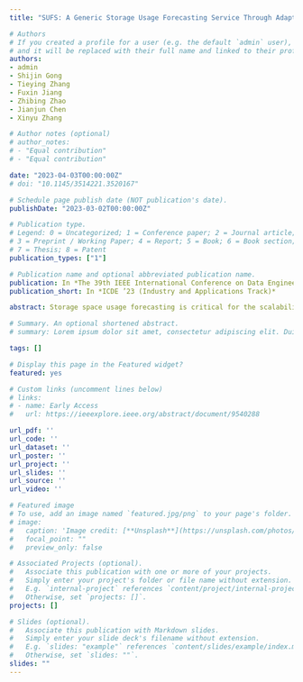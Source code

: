 ```yaml
---
title: "SUFS: A Generic Storage Usage Forecasting Service Through Adaptive Ensemble Learning"

# Authors
# If you created a profile for a user (e.g. the default `admin` user), write the username (folder name) here 
# and it will be replaced with their full name and linked to their profile.
authors:
- admin
- Shijin Gong
- Tieying Zhang
- Fuxin Jiang
- Zhibing Zhao
- Jianjun Chen
- Xinyu Zhang

# Author notes (optional)
# author_notes:
# - "Equal contribution"
# - "Equal contribution"

date: "2023-04-03T00:00:00Z"
# doi: "10.1145/3514221.3520167"

# Schedule page publish date (NOT publication's date).
publishDate: "2023-03-02T00:00:00Z"

# Publication type.
# Legend: 0 = Uncategorized; 1 = Conference paper; 2 = Journal article;
# 3 = Preprint / Working Paper; 4 = Report; 5 = Book; 6 = Book section;
# 7 = Thesis; 8 = Patent
publication_types: ["1"]

# Publication name and optional abbreviated publication name.
publication: In *The 39th IEEE International Conference on Data Engineering*
publication_short: In *ICDE ’23 (Industry and Applications Track)*

abstract: Storage space usage forecasting is critical for the scalability and stability of storage systems. Cloud providers estimate storage usages based on the forecast and allocate resources accordingly. Overestimated space usages require a redundant storage buffer that brings unnecessary cost, and underestimated space usages will cause capacity shortages that may lead to data loss and Service-Level Agreement (SLA) failures. While accurate storage forecasting is important, it is highly challenging due to various storage usage patterns on different workloads and storage systems. Moreover, some operations from users or administrators may cause transient workload burst in historical data, which makes forecasting even harder. In this paper, we propose the Storage Usage Forecasting Service (SUFS) that combines deep neural networks and statistical models adaptively to make predictions for multiple major storage systems in ByteDance. SUFS carries comprehensive analyses of storage usage time series from various storage systems in real business scenarios. To handle workload bursts in historical data, we enhance regular LSTMs using a control signal that is installed on the input gate. When the burst is detected, the control signal reduces the input influences to the cell state. To further improve the prediction accuracy, SUFS integrates the Enhanced-LSTM (ELSTM) with a novel adaptive ensemble method. Different from previous works, our approach learns dynamic ensemble weights for each prediction step on-the-fly, making our model more accurate for multiple-step predictions. SUFS has been deployed to serve more than 150,000 storage instances. We conducted extensive experiments on the storage systems that are widely-used in ByteDance, and the results show that SUFS outperforms the state-of-the-art methods and significantly reduces storage cost.

# Summary. An optional shortened abstract.
# summary: Lorem ipsum dolor sit amet, consectetur adipiscing elit. Duis posuere tellus ac convallis placerat. Proin tincidunt magna sed ex sollicitudin condimentum.

tags: []

# Display this page in the Featured widget?
featured: yes

# Custom links (uncomment lines below)
# links:
# - name: Early Access
#   url: https://ieeexplore.ieee.org/abstract/document/9540288

url_pdf: ''
url_code: ''
url_dataset: ''
url_poster: ''
url_project: ''
url_slides: ''
url_source: ''
url_video: ''

# Featured image
# To use, add an image named `featured.jpg/png` to your page's folder. 
# image:
#   caption: 'Image credit: [**Unsplash**](https://unsplash.com/photos/pLCdAaMFLTE)'
#   focal_point: ""
#   preview_only: false

# Associated Projects (optional).
#   Associate this publication with one or more of your projects.
#   Simply enter your project's folder or file name without extension.
#   E.g. `internal-project` references `content/project/internal-project/index.md`.
#   Otherwise, set `projects: []`.
projects: []

# Slides (optional).
#   Associate this publication with Markdown slides.
#   Simply enter your slide deck's filename without extension.
#   E.g. `slides: "example"` references `content/slides/example/index.md`.
#   Otherwise, set `slides: ""`.
slides: ""
---
```


<!-- {{% callout note %}}
Click the *Cite* button above to demo the feature to enable visitors to import publication metadata into their reference management software.
{{% /callout %}}

{{% callout note %}}
Create your slides in Markdown - click the *Slides* button to check out the example.
{{% /callout %}}

Supplementary notes can be added here, including [code, math, and images](https://wowchemy.com/docs/writing-markdown-latex/). -->
